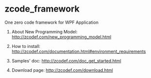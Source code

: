 # zcode_framework
One zero code framework for WPF Application

1) About New Programming Model:
http://zcodef.com/new_programming_model.html

2) How to install:
http://zcodef.com/documentation.html#environment_requirements

3) Samples' doc:
http://zcodef.com/doc_get_started.html

4) Download page:
http://zcodef.com/download.html

